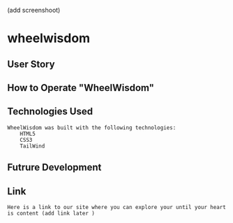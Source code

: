 (add screenshoot)
# wheelwisdom

## User Story 

## How to Operate "WheelWisdom"


## Technologies Used 
    WheelWisdom was built with the following technologies:
        HTML5
        CSS3
        TailWind
    
## Futrure Development 


## Link 
    Here is a link to our site where you can explore your until your heart is content (add link later )